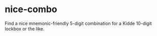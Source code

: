 # nice-combo
Find a nice mnemonic-friendly 5-digit combination for a Kidde 10-digit lockbox or the like.
